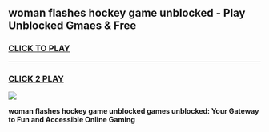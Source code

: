 
## woman flashes hockey game unblocked - Play Unblocked Gmaes & Free
<h3>
<a href="https://news.freeplayer.one?title=woman_flashes_hockey_game_unblocked&ref=23F">CLICK TO PLAY</a></h3>
<hr>

<h3>
<a href="https://news.freeplayer.one?title=woman_flashes_hockey_game_unblocked&ref=23F">CLICK 2 PLAY</a>
  
</h3>

<a href="https://news.freeplayer.one?title=woman_flashes_hockey_game_unblocked&ref=23F/"><img src="https://clearcache.store/games.png"></a>


**woman flashes hockey game unblocked games unblocked: Your Gateway to Fun and Accessible Online Gaming**
